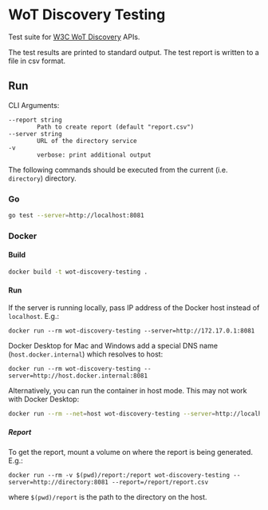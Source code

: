 # WoT Discovery Testing
Test suite for [W3C WoT Discovery](https://www.w3.org/TR/wot-discovery/) APIs.

The test results are printed to standard output. The test report is written to a file in csv format.

## Run
CLI Arguments: 
```
--report string
        Path to create report (default "report.csv")
--server string
        URL of the directory service
-v
        verbose: print additional output
```

The following commands should be executed from the current (i.e. `directory`) directory.

### Go
```bash
go test --server=http://localhost:8081 
```

### Docker
#### Build
```bash
docker build -t wot-discovery-testing .
```

#### Run
If the server is running locally, pass IP address of the Docker host instead of `localhost`. E.g.:
```
docker run --rm wot-discovery-testing --server=http://172.17.0.1:8081
```

Docker Desktop for Mac and Windows add a special DNS name (`host.docker.internal`) which resolves to host:
```
docker run --rm wot-discovery-testing --server=http://host.docker.internal:8081
```

Alternatively, you can run the container in host mode. This may not work with Docker Desktop:
```bash
docker run --rm --net=host wot-discovery-testing --server=http://localhost:8081 
```

##### Report
To get the report, mount a volume on where the report is being generated. E.g.:
```
docker run --rm -v $(pwd)/report:/report wot-discovery-testing --server=http://directory:8081 --report=/report/report.csv
```
where `$(pwd)/report` is the path to the directory on the host.
